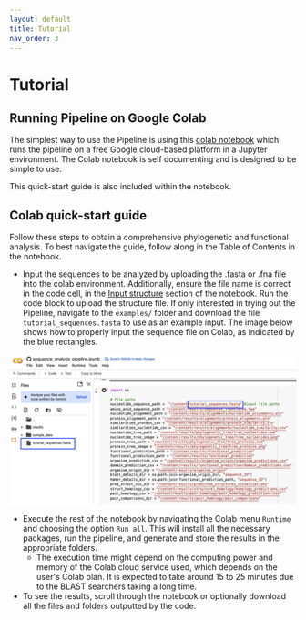 ```yaml
---
layout: default
title: Tutorial
nav_order: 3
---
```


# Tutorial

## Running Pipeline on Google Colab
The simplest way to use the Pipeline is using this [colab notebook](https://colab.research.google.com/github/luquelab/bioinformatics-teamwinners/blob/colab_dev/notebooks/sequence_analysis_pipeline.ipynb) which runs the pipeline on a free Google cloud-based platform in a Jupyter environment. The Colab notebook is self documenting and is designed to be simple to use. 

This quick-start guide is also included within the notebook.

## Colab quick-start guide
Follow these steps to obtain a comprehensive phylogenetic and functional analysis. To best navigate the guide, follow along in the Table of Contents in the notebook.
* Input the sequences to be analyzed by uploading the .fasta or .fna file into the colab environment. Additionally, ensure the file name is correct in the code cell, in the [Input structure](https://colab.research.google.com/github/luquelab/bioinformatics-teamwinners/blob/colab_dev/notebooks/sequence_analysis_pipeline.ipynb#scrollTo=Or6fjc0Fuw1r&line=53&uniqifier=1) section of the notebook. Run the code block to upload the structure file. If only interested in trying out the Pipeline, navigate to the `examples/` folder and download the file `tutorial_sequences.fasta` to use as an example input. The image below shows how to properly input the sequence file on Colab, as indicated by the blue rectangles.

![myimg](file_input.png)


* Execute the rest of the notebook by navigating the Colab menu `Runtime` and choosing the option `Run all`. This will install all the necessary packages, run the pipeline, and generate and store the results in the appropriate folders.
  + The execution time might depend on the computing power and memory of the Colab cloud service used, which depends on the user's Colab plan. It is expected to take around 15 to 25 minutes due to the BLAST searchers taking a long time.
* To see the results, scroll through the notebook or optionally download all the files and folders outputted by the code.
